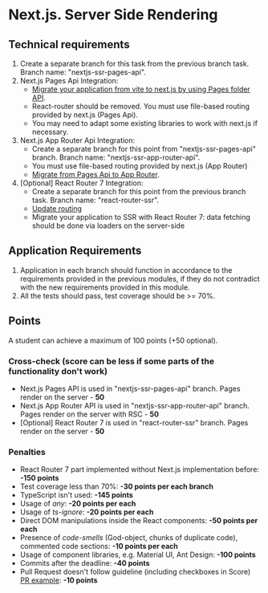 # Next.js. Server Side Rendering

## Technical requirements

1. Create a separate branch for this task from the previous branch task. Branch name: "nextjs-ssr-pages-api".
2. Next.js Pages Api Integration:
   - [Migrate your application from vite to next.js by using Pages folder API](https://www.geeksforgeeks.org/next-js-upgrading-migrating-from-vite/?ysclid=m7dms13nb6414592988#steps-to-migrate-from-vite).
   - React-router should be removed. You must use file-based routing provided by next.js (Pages Api).
   - You may need to adapt some existing libraries to work with next.js if necessary.
3. Next.js App Router Api Integration:
   - Create a separate branch for this point from "nextjs-ssr-pages-api" branch. Branch name: "nextjs-ssr-app-router-api".
   - You must use file-based routing provided by next.js (App Router)
   - [Migrate from Pages Api to App Router](https://nextjs.org/docs/pages/building-your-application/upgrading/app-router-migration).
4. [Optional] React Router 7 Integration:
   - Create a separate branch for this point from the previous branch task. Branch name: "react-router-ssr".
   - [Update routing](https://reactrouter.com/start/framework/routing)
   - Migrate your application to SSR with React Router 7: data fetching should be done via loaders on the server-side

## Application Requirements

1. Application in each branch should function in accordance to the requirements provided in the previous modules, if they do not contradict with the new requirements provided in this module.
2. All the tests should pass, test coverage should be >= 70%.

## Points

A student can achieve a maximum of 100 points (+50 optional).

### Cross-check (score can be less if some parts of the functionality don't work)

- Next.js Pages API is used in "nextjs-ssr-pages-api" branch. Pages render on the server - **50**
- Next.js App Router API is used in "nextjs-ssr-app-router-api" branch. Pages render on the server with RSC - **50**
- [Optional] React Router 7 is used in "react-router-ssr" branch. Pages render on the server - **50**

### Penalties

- React Router 7 part implemented without Next.js implementation before: **-150 points**
- Test coverage less than 70%: **-30 points per each branch**
- TypeScript isn't used: **-145 points**
- Usage of _any_: **-20 points per each**
- Usage of _ts-ignore_: **-20 points per each**
- Direct DOM manipulations inside the React components: **-50 points per each**
- Presence of _code-smells_ (God-object, chunks of duplicate code), commented code sections: **-10 points per each**
- Usage of component libraries, e.g. Material UI, Ant Design: **-100 points**
- Commits after the deadline: **-40 points**
- Pull Request doesn't follow guideline (including checkboxes in Score) [PR example](https://rs.school/docs/en/pull-request-review-process#pull-request-description-must-contain-the-following): **-10 points**
